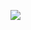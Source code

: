 ![](https://media.discordapp.net/attachments/1037666741628698667/1083809546478305300/zov.jpg?width=1708&height=1138)
